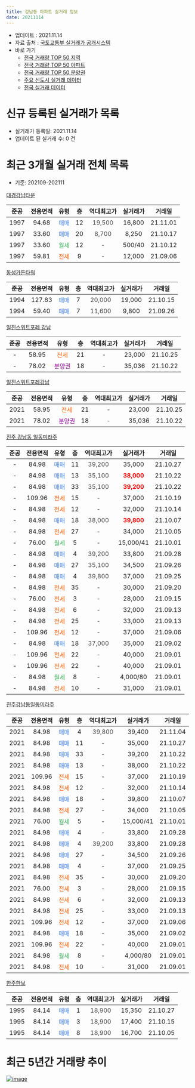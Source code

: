 ```yaml
---
title: 강남동 아파트 실거래 정보
date: 20211114
---
```


* 업데이트 : 2021.11.14
* 자료 출처 : [국토교통부 실거래가 공개시스템](http://rt.molit.go.kr)
* 바로 가기
    * [전국 거래량 TOP 50 지역](https://apt-info.github.io/apt-trade-info/tr)
    * [전국 거래량 TOP 50 아파트](https://apt-info.github.io/apt-trade-info/ta)
    * [전국 거래량 TOP 50 분양권](https://apt-info.github.io/apt-trade-info/tb)
    * [주요 신도시 실거래 데이터](https://apt-info.github.io/apt-trade-info/newtown)
    * [전국 실거래 데이터](https://apt-info.github.io/apt-trade-info/all)



<script async src="https://pagead2.googlesyndication.com/pagead/js/adsbygoogle.js"></script>
<!-- 기본광고 -->
<ins class="adsbygoogle"
     style="display:block"
     data-ad-client="ca-pub-1142216861245946"
     data-ad-slot="4805727019"
     data-ad-format="auto"
     data-full-width-responsive="true"></ins>
<script>
     (adsbygoogle = window.adsbygoogle || []).push({});
</script>


# 신규 등록된 실거래가 목록

* 실거래가 등록일: 2021.11.14
* 업데이트 된 실거래 수: 0 건




<script async src="https://pagead2.googlesyndication.com/pagead/js/adsbygoogle.js"></script>
<!-- 기본광고 -->
<ins class="adsbygoogle"
     style="display:block"
     data-ad-client="ca-pub-1142216861245946"
     data-ad-slot="4805727019"
     data-ad-format="auto"
     data-full-width-responsive="true"></ins>
<script>
     (adsbygoogle = window.adsbygoogle || []).push({});
</script>


# 최근 3개월 실거래 전체 목록
* 기준: 202109-202111


[대경강남타운](https://search.naver.com/search.naver?query=%EB%8C%80%EA%B2%BD%EA%B0%95%EB%82%A8%ED%83%80%EC%9A%B4)

|준공|전용면적|유형|층|역대최고가|실거래가|거래일|
|:---:|:---:|:---:|:---:|:---:|:---:|:---:|
|1997|94.68|<span style="color:#4285F3">매매</span>|12|<span style="color:#444444">19,500</span>|16,800|21.11.01|
|1997|33.60|<span style="color:#4285F3">매매</span>|20|<span style="color:#444444">8,700</span>|8,250|21.10.17|
|1997|33.60|<span style="color:#34A853">월세</span>|12|<span style="color:#444444">-</span>|500/40|21.10.12|
|1997|59.81|<span style="color:#FF5A00">전세</span>|9|<span style="color:#444444">-</span>|12,000|21.09.06|

[동성가든타워](https://search.naver.com/search.naver?query=%EB%8F%99%EC%84%B1%EA%B0%80%EB%93%A0%ED%83%80%EC%9B%8C)

|준공|전용면적|유형|층|역대최고가|실거래가|거래일|
|:---:|:---:|:---:|:---:|:---:|:---:|:---:|
|1994|127.83|<span style="color:#4285F3">매매</span>|7|<span style="color:#444444">20,000</span>|19,000|21.10.15|
|1994|59.40|<span style="color:#4285F3">매매</span>|7|<span style="color:#444444">11,600</span>|9,800|21.09.26|

[일진스위트포레 강남](https://search.naver.com/search.naver?query=%EC%9D%BC%EC%A7%84%EC%8A%A4%EC%9C%84%ED%8A%B8%ED%8F%AC%EB%A0%88+%EA%B0%95%EB%82%A8)

|준공|전용면적|유형|층|역대최고가|실거래가|거래일|
|:---:|:---:|:---:|:---:|:---:|:---:|:---:|
|-|58.95|<span style="color:#FF5A00">전세</span>|21|<span style="color:#444444">-</span>|23,000|21.10.25|
|-|78.02|<span style="color:#9C11A5">분양권</span>|18|<span style="color:#444444">-</span>|35,036|21.10.22|

[일진스위트포레강남](https://search.naver.com/search.naver?query=%EC%9D%BC%EC%A7%84%EC%8A%A4%EC%9C%84%ED%8A%B8%ED%8F%AC%EB%A0%88%EA%B0%95%EB%82%A8)

|준공|전용면적|유형|층|역대최고가|실거래가|거래일|
|:---:|:---:|:---:|:---:|:---:|:---:|:---:|
|2021|58.95|<span style="color:#FF5A00">전세</span>|21|<span style="color:#444444">-</span>|23,000|21.10.25|
|2021|78.02|<span style="color:#9C11A5">분양권</span>|18|<span style="color:#444444">-</span>|35,036|21.10.22|

[진주 강남동 일동미라주](https://search.naver.com/search.naver?query=%EC%A7%84%EC%A3%BC+%EA%B0%95%EB%82%A8%EB%8F%99+%EC%9D%BC%EB%8F%99%EB%AF%B8%EB%9D%BC%EC%A3%BC)

|준공|전용면적|유형|층|역대최고가|실거래가|거래일|
|:---:|:---:|:---:|:---:|:---:|:---:|:---:|
|-|84.98|<span style="color:#4285F3">매매</span>|11|<span style="color:#444444">39,200</span>|35,000|21.10.27|
|-|84.98|<span style="color:#4285F3">매매</span>|13|<span style="color:#444444">35,100</span>|<b><span style="color:#FF0000">38,000</span></b>|21.10.22|
|-|84.98|<span style="color:#4285F3">매매</span>|33|<span style="color:#444444">35,100</span>|<b><span style="color:#FF0000">39,200</span></b>|21.10.22|
|-|109.96|<span style="color:#FF5A00">전세</span>|15|<span style="color:#444444">-</span>|37,000|21.10.19|
|-|84.98|<span style="color:#FF5A00">전세</span>|12|<span style="color:#444444">-</span>|32,000|21.10.14|
|-|84.98|<span style="color:#4285F3">매매</span>|18|<span style="color:#444444">38,000</span>|<b><span style="color:#FF0000">39,800</span></b>|21.10.07|
|-|84.98|<span style="color:#FF5A00">전세</span>|27|<span style="color:#444444">-</span>|34,000|21.10.05|
|-|76.00|<span style="color:#34A853">월세</span>|5|<span style="color:#444444">-</span>|15,000/41|21.10.01|
|-|84.98|<span style="color:#4285F3">매매</span>|4|<span style="color:#444444">39,200</span>|33,800|21.09.28|
|-|84.98|<span style="color:#4285F3">매매</span>|27|<span style="color:#444444">35,100</span>|34,500|21.09.26|
|-|84.98|<span style="color:#4285F3">매매</span>|4|<span style="color:#444444">39,800</span>|37,000|21.09.25|
|-|84.98|<span style="color:#FF5A00">전세</span>|35|<span style="color:#444444">-</span>|30,000|21.09.20|
|-|76.00|<span style="color:#FF5A00">전세</span>|3|<span style="color:#444444">-</span>|28,000|21.09.15|
|-|84.98|<span style="color:#FF5A00">전세</span>|6|<span style="color:#444444">-</span>|32,000|21.09.13|
|-|84.98|<span style="color:#FF5A00">전세</span>|25|<span style="color:#444444">-</span>|33,000|21.09.13|
|-|109.96|<span style="color:#FF5A00">전세</span>|12|<span style="color:#444444">-</span>|37,000|21.09.06|
|-|84.98|<span style="color:#4285F3">매매</span>|18|<span style="color:#444444">37,000</span>|35,000|21.09.02|
|-|109.96|<span style="color:#FF5A00">전세</span>|22|<span style="color:#444444">-</span>|40,000|21.09.01|
|-|109.96|<span style="color:#FF5A00">전세</span>|22|<span style="color:#444444">-</span>|40,000|21.09.01|
|-|84.98|<span style="color:#34A853">월세</span>|8|<span style="color:#444444">-</span>|4,000/80|21.09.01|
|-|84.98|<span style="color:#FF5A00">전세</span>|10|<span style="color:#444444">-</span>|31,000|21.09.01|

[진주강남동일동미라주](https://search.naver.com/search.naver?query=%EC%A7%84%EC%A3%BC%EA%B0%95%EB%82%A8%EB%8F%99%EC%9D%BC%EB%8F%99%EB%AF%B8%EB%9D%BC%EC%A3%BC)

|준공|전용면적|유형|층|역대최고가|실거래가|거래일|
|:---:|:---:|:---:|:---:|:---:|:---:|:---:|
|2021|84.98|<span style="color:#4285F3">매매</span>|4|<span style="color:#444444">39,800</span>|39,400|21.11.04|
|2021|84.98|<span style="color:#4285F3">매매</span>|11|<span style="color:#444444">-</span>|35,000|21.10.27|
|2021|84.98|<span style="color:#4285F3">매매</span>|33|<span style="color:#444444">-</span>|39,200|21.10.22|
|2021|84.98|<span style="color:#4285F3">매매</span>|13|<span style="color:#444444">-</span>|38,000|21.10.22|
|2021|109.96|<span style="color:#FF5A00">전세</span>|15|<span style="color:#444444">-</span>|37,000|21.10.19|
|2021|84.98|<span style="color:#FF5A00">전세</span>|12|<span style="color:#444444">-</span>|32,000|21.10.14|
|2021|84.98|<span style="color:#4285F3">매매</span>|18|<span style="color:#444444">-</span>|39,800|21.10.07|
|2021|84.98|<span style="color:#FF5A00">전세</span>|27|<span style="color:#444444">-</span>|34,000|21.10.05|
|2021|76.00|<span style="color:#34A853">월세</span>|5|<span style="color:#444444">-</span>|15,000/41|21.10.01|
|2021|84.98|<span style="color:#4285F3">매매</span>|4|<span style="color:#444444">-</span>|33,800|21.09.28|
|2021|84.98|<span style="color:#4285F3">매매</span>|4|<span style="color:#444444">39,200</span>|33,800|21.09.28|
|2021|84.98|<span style="color:#4285F3">매매</span>|27|<span style="color:#444444">-</span>|34,500|21.09.26|
|2021|84.98|<span style="color:#4285F3">매매</span>|4|<span style="color:#444444">-</span>|37,000|21.09.25|
|2021|84.98|<span style="color:#FF5A00">전세</span>|35|<span style="color:#444444">-</span>|30,000|21.09.20|
|2021|76.00|<span style="color:#FF5A00">전세</span>|3|<span style="color:#444444">-</span>|28,000|21.09.15|
|2021|84.98|<span style="color:#FF5A00">전세</span>|6|<span style="color:#444444">-</span>|32,000|21.09.13|
|2021|84.98|<span style="color:#FF5A00">전세</span>|25|<span style="color:#444444">-</span>|33,000|21.09.13|
|2021|109.96|<span style="color:#FF5A00">전세</span>|12|<span style="color:#444444">-</span>|37,000|21.09.06|
|2021|84.98|<span style="color:#4285F3">매매</span>|18|<span style="color:#444444">-</span>|35,000|21.09.02|
|2021|109.96|<span style="color:#FF5A00">전세</span>|22|<span style="color:#444444">-</span>|40,000|21.09.01|
|2021|84.98|<span style="color:#34A853">월세</span>|8|<span style="color:#444444">-</span>|4,000/80|21.09.01|
|2021|84.98|<span style="color:#FF5A00">전세</span>|10|<span style="color:#444444">-</span>|31,000|21.09.01|


<script async src="https://pagead2.googlesyndication.com/pagead/js/adsbygoogle.js"></script>
<!-- 기본광고 -->
<ins class="adsbygoogle"
     style="display:block"
     data-ad-client="ca-pub-1142216861245946"
     data-ad-slot="4805727019"
     data-ad-format="auto"
     data-full-width-responsive="true"></ins>
<script>
     (adsbygoogle = window.adsbygoogle || []).push({});
</script>


[한주한보](https://search.naver.com/search.naver?query=%ED%95%9C%EC%A3%BC%ED%95%9C%EB%B3%B4)

|준공|전용면적|유형|층|역대최고가|실거래가|거래일|
|:---:|:---:|:---:|:---:|:---:|:---:|:---:|
|1995|84.14|<span style="color:#4285F3">매매</span>|1|<span style="color:#444444">18,900</span>|15,350|21.10.27|
|1995|84.14|<span style="color:#4285F3">매매</span>|3|<span style="color:#444444">18,900</span>|17,400|21.10.15|
|1995|84.14|<span style="color:#4285F3">매매</span>|8|<span style="color:#444444">18,900</span>|16,700|21.10.05|



<script async src="https://pagead2.googlesyndication.com/pagead/js/adsbygoogle.js"></script>
<!-- 기본광고 -->
<ins class="adsbygoogle"
     style="display:block"
     data-ad-client="ca-pub-1142216861245946"
     data-ad-slot="4805727019"
     data-ad-format="auto"
     data-full-width-responsive="true"></ins>
<script>
     (adsbygoogle = window.adsbygoogle || []).push({});
</script>


# 최근 5년간 거래량 추이


<div style="width:100%;">
    <canvas id="deal_progress" height="200"></canvas>
</div>

<script>
new Chart(document.getElementById("deal_progress"), {
    type: 'line',
    data: {
        labels: ['16.01','16.02','16.03','16.04','16.05','16.06','16.07','16.08','16.09','16.10','16.11','16.12','17.01','17.02','17.03','17.04','17.05','17.06','17.07','17.08','17.09','17.10','17.11','17.12','18.01','18.02','18.03','18.04','18.05','18.06','18.07','18.08','18.09','18.10','18.11','18.12','19.01','19.02','19.03','19.04','19.05','19.06','19.07','19.08','19.09','19.10','19.11','19.12','20.01','20.02','20.03','20.04','20.05','20.06','20.07','20.08','20.09','20.10','20.11','20.12','21.01','21.02','21.03','21.04','21.05','21.06','21.07','21.08','21.09','21.10','21.11'],
        datasets: [{
            label: '매매/분양권',
            data: [1,4,6,5,1,1,3,4,2,3,6,3,1,4,2,1,2,3,2,1,4,2,3,2,13,16,5,4,3,2,1,6,1,1,1,3,1,4,3,9,3,3,0,4,2,0,4,2,0,8,3,2,5,28,6,9,5,5,46,77,29,24,30,37,19,35,9,10,10,15,2],
            borderColor: "rgba(66, 133, 243, 1)",
            backgroundColor: "rgba(66, 133, 243, 0.05)",
            borderWidth: 1,
            pointRadius: 0,
            fill: false,
            lineTension: 0
        },{
            label: '전/월세',
            data: [0,0,1,2,0,0,0,0,0,1,2,0,2,1,2,1,2,0,1,2,1,0,1,1,0,1,0,0,0,0,0,2,1,0,3,0,0,2,0,1,3,0,1,0,0,1,0,0,3,1,0,0,3,2,1,2,1,2,2,2,4,11,13,14,11,7,11,12,18,11,0],
            borderColor: "rgba(255, 90, 0, 1)",
            backgroundColor: "rgba(255, 90, 0, 0.05)",
            borderWidth: 1,
            pointRadius: 0,
            fill: false,
            lineTension: 0
        },{
            label: '합계',
            data: [1,4,7,7,1,1,3,4,2,4,8,3,3,5,4,2,4,3,3,3,5,2,4,3,13,17,5,4,3,2,1,8,2,1,4,3,1,6,3,10,6,3,1,4,2,1,4,2,3,9,3,2,8,30,7,11,6,7,48,79,33,35,43,51,30,42,20,22,28,26,2],
            borderColor: "rgba(0, 0, 0, 1)",
            backgroundColor: "rgba(0, 0, 0, 0.03)",
            borderWidth: 0.1,
            pointRadius: 0,
            fill: true,
            lineTension: 0
        }
        ]
    },
    options: {
        responsive: true,
        title: {
            display: false
        },
        tooltips: {
            mode: 'index',
            intersect: false
        },
        hover: {
            mode: 'nearest',
            intersect: true
        },
        scales: {
            xAxes: [{
                display: true,
                scaleLabel: {
                    display: true,
                    labelString: '년/월'
                }
            }],
            yAxes: [{
                display: true,
                ticks: {
                    suggestedMin: 0,
                },
                scaleLabel: {
                    display: true,
                    labelString: '실거래 수'
                }
            }]
        }
    }
});

</script>


[![image](https://apt-info.github.io/images/2020-01-03-apt-trade-info/1024x500.png)](https://play.google.com/store/apps/details?id=com.aptinfo.apttradeinfo)

